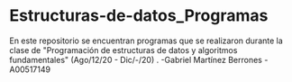 # Estructuras-de-datos_Programas
En este repositorio se encuentran programas que se realizaron durante la clase de "Programación de estructuras de datos y algoritmos fundamentales" (Ago/12/20 - Dic/-/20) . 
-Gabriel Martínez Berrones
-A00517149
